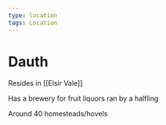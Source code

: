 ```yaml
---
type: location
tags: Location
---
```


# Dauth

Resides in [[Elsir Vale]]

Has a brewery for fruit liquors ran by a halfling

Around 40 homesteads/hovels
